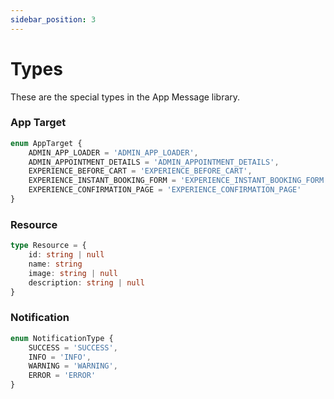 ```yaml
---
sidebar_position: 3
---
```


# Types
These are the special types in the App Message library.

### App Target
```ts
enum AppTarget {
    ADMIN_APP_LOADER = 'ADMIN_APP_LOADER',
    ADMIN_APPOINTMENT_DETAILS = 'ADMIN_APPOINTMENT_DETAILS',
    EXPERIENCE_BEFORE_CART = 'EXPERIENCE_BEFORE_CART',
    EXPERIENCE_INSTANT_BOOKING_FORM = 'EXPERIENCE_INSTANT_BOOKING_FORM',
    EXPERIENCE_CONFIRMATION_PAGE = 'EXPERIENCE_CONFIRMATION_PAGE'
}
```

### Resource
```ts
type Resource = {
    id: string | null
    name: string
    image: string | null
    description: string | null
}
```

###  Notification
```ts
enum NotificationType {
    SUCCESS = 'SUCCESS',
    INFO = 'INFO',
    WARNING = 'WARNING',
    ERROR = 'ERROR'
}
```
